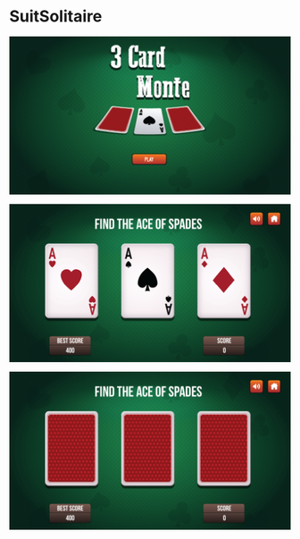 # SuitSolitaire

![avatar](https://github.com/BitCodeIOS/MonteThree/blob/master/Image/1.png)


![avatar](https://github.com/BitCodeIOS/MonteThree/blob/master/Image/2.png)


![avatar](https://github.com/BitCodeIOS/MonteThree/blob/master/Image/3.png)


